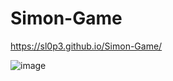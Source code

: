 # Simon-Game

https://sl0p3.github.io/Simon-Game/

![image](https://user-images.githubusercontent.com/89528490/160266109-b064b0e2-809d-477f-9b3d-9aa697ec506d.png)
